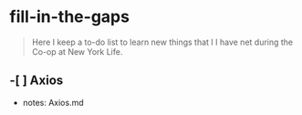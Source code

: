 # fill-in-the-gaps
> Here I keep a to-do list to learn new things that I I have net during the Co-op at New York Life.


## -[ ] Axios
- notes: Axios.md